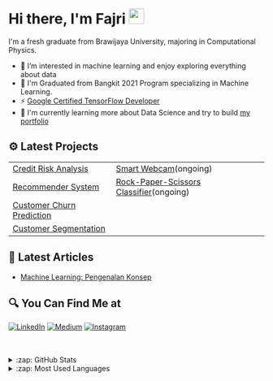 #  Hi there, I'm Fajri <img src="https://github.com/TheDudeThatCode/TheDudeThatCode/blob/master/Assets/Hi.gif" width="30px">

I'm a fresh graduate from Brawijaya University, majoring in Computational Physics. 

- 👀 I’m interested in machine learning and enjoy exploring everything about data
- 🔭 I'm Graduated from Bangkit 2021 Program specializing in Machine Learning.
- ⚡ [Google Certified TensorFlow Developer](https://api.accredible.com/v1/frontend/credential_website_embed_image/certificate/36492625)
- 🌱 I'm currently learning more about Data Science and try to build [my portfolio](https://rfajri27.github.io/MyPortfolio/)

## ⚙ Latest Projects
|  | |
| ----------- | ----------- |
|[Credit Risk Analysis](https://github.com/rfajri27/credit_risk_analysis)|[Smart Webcam](https://github.com/rfajri27/smart_webcam)(ongoing)|
|[Recommender System](https://github.com/rfajri27/recommender_system)|[Rock-Paper-Scissors Classifier](https://github.com/rfajri27/rock_paper_scissors)(ongoing)|
|[Customer Churn Prediction](https://github.com/rfajri27/customer_churn)| |
|[Customer Segmentation](https://github.com/rfajri27/customer_segmentation)| |

## 📃 Latest Articles
- [Machine Learning: Pengenalan Konsep](https://github.com/rfajri27/my_articles/tree/main/pengenalan_konsep)

## 🔍 You Can Find Me at
<p>
  <a href="https://www.linkedin.com/in/rahmat-fajri-b98766187" target="_blank"><img alt="LinkedIn" src="https://img.shields.io/badge/linkedin-%230077B5.svg?&style=for-the-badge&logo=linkedin&logoColor=white" /></a>  
  <a href="https://www.kaggle.com/rahmatfajri" target="_blank"><img alt="Medium" src="https://img.shields.io/badge/Kaggle-2C8EBB?&style=for-the-badge&logo=kaggle&logoColor=white" /></a>
  <a href="https://www.instagram.com/rfajri255/" target="_blank"><img alt="Instagram" src="https://img.shields.io/badge/instagram-%23E4405F.svg?&style=for-the-badge&logo=instagram&logoColor=white" /></a>  
</p>

<br />
<br />

<details>
  <summary>:zap: GitHub Stats</summary>

  <img align="left" alt="Fajri's GitHub Stats" src="https://github-readme-stats.vercel.app/api?username=rfajri27&show_icons=true&theme=calm" />

</details>


<details>
  <summary>:zap: Most Used Languages</summary>

  <img align="left" alt="Fajri's GitHub Top Languages" src="https://github-readme-stats.vercel.app/api/top-langs/?username=rfajri27&show_icons=true&theme=calm" />

</details>

<!---
rfajri27/rfajri27 is a ✨ special ✨ repository because its `README.md` (this file) appears on your GitHub profile.
You can click the Preview link to take a look at your changes.
--->

